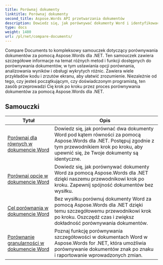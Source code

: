 ```yaml
---
title: Porównaj dokumenty
linktitle: Porównaj dokumenty
second_title: Aspose.Words API przetwarzania dokumentów
description: Dowiedz się, jak porównywać dokumenty Word i identyfikować różnice za pomocą Aspose.Words dla .NET. Zawiera przewodniki i praktyczne przykłady.
type: docs
weight: 1480
url: /pl/net/compare-documents/
---
```


Compare Documents to kompleksowy samouczek dotyczący porównywania dokumentów za pomocą Aspose.Words dla .NET. Ten samouczek zawiera szczegółowe informacje na temat różnych metod i funkcji dostępnych do porównywania dokumentów, w tym ustawiania opcji porównania, analizowania wyników i obsługi wykrytych różnic. Zawiera wiele przykładów kodu i zrzutów ekranu, aby ułatwić zrozumienie. Niezależnie od tego, czy jesteś początkującym, czy doświadczonym programistą, ten zasób przeprowadzi Cię krok po kroku przez proces porównywania dokumentów za pomocą Aspose.Words dla .NET.

 ## Samouczki
| Tytuł | Opis |
| --- | --- |
| [Porównaj dla równych w dokumencie Word](./compare-for-equal/) | Dowiedz się, jak porównać dwa dokumenty Word pod kątem równości za pomocą Aspose.Words dla .NET. Postępuj zgodnie z tym przewodnikiem krok po kroku, aby upewnić się, że Twoje dokumenty są identyczne. |
| [Porównaj opcje w dokumencie Word](./compare-options/) | Dowiedz się, jak porównywać dokumenty Word za pomocą Aspose.Words dla .NET dzięki naszemu przewodnikowi krok po kroku. Zapewnij spójność dokumentów bez wysiłku. |
| [Cel porównania w dokumencie Word](./comparison-target/) | Bez wysiłku porównuj dokumenty Word za pomocą Aspose.Words dla .NET dzięki temu szczegółowemu przewodnikowi krok po kroku. Oszczędź czas i zwiększ dokładność porównywania dokumentów. |
| [Porównanie granularności w dokumencie Word](./comparison-granularity/) | Poznaj funkcję porównywania szczegółowości w dokumentach Word w Aspose.Words for .NET, która umożliwia porównywanie dokumentów znak po znaku i raportowanie wprowadzonych zmian. |